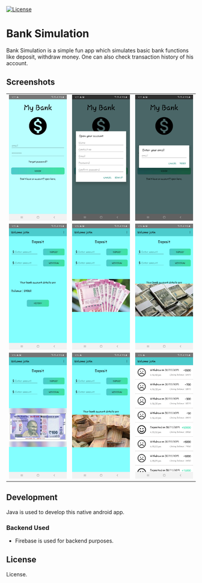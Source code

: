 [![License](https://camo.githubusercontent.com/13d043a6dd3078cfcca41e21c6ed95a714c490f9/68747470733a2f2f6261646765732e66726170736f66742e636f6d2f6f732f6d69742f6d69742d3132357832382e706e673f763d313033)](https://opensource.org/licenses/mit-license.php)

# Bank Simulation

Bank Simulation is a simple fun app which simulates basic bank functions like deposit, withdraw money. One can also check transaction history of his account.

## Screenshots

<table>
  <tr>
    <td><img src="ScreenShots/s1.jpg" height = "auto" width="auto"></td>
    <td><img src="ScreenShots/s2.jpg" height = "auto" width="auto"></td>
    <td><img src="ScreenShots/s3.jpg" height = "auto" width="auto"></td>
  </tr>
 <tr>
    <td><img src="ScreenShots/s4.jpg" height = "auto" width="auto"></td>
    <td><img src="ScreenShots/s5.jpg" height = "auto" width="auto"></td>
    <td><img src="ScreenShots/s6.jpg" height = "auto" width="auto"></td>
  </tr>
  <tr>
    <td><img src="ScreenShots/s7.jpg" height = "auto" width="auto"></td>
    <td><img src="ScreenShots/s8.jpg" height = "auto" width="auto"></td>
    <td><img src="ScreenShots/s9.jpg" height = "auto" width="auto"></td>
  </tr>
</table>

## Development

Java is used to develop this native android app.

### Backend Used

- Firebase is used for backend purposes.

## License

License.
